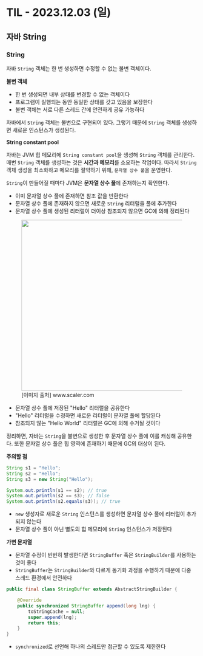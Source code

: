 # TIL - 2023.12.03 (일)
## 자바 String

### String
자바 `String` 객체는 한 번 생성하면 수정할 수 없는 불변 객체이다.

**불변 객체**
- 한 번 생성되면 내부 상태를 변경할 수 없는 객체이다
- 프로그램이 실행되는 동안 동일한 상태를 갖고 있음을 보장한다
- 불변 객체는 서로 다른 스레드 간에 안전하게 공유 가능하다

자바에서 `String` 객체는 불변으로 구현되어 있다. 
그렇기 때문에 `String` 객체를 생성하면 새로운 인스턴스가 생성된다.

**String constant pool**

자바는 JVM 힙 메모리에 `String constant pool`을 생성해 `String` 객체를 관리한다.
매번 `String` 객체를 생성하는 것은 **시간과 메모리**를 소요하는 작업이다.
따라서 `String` 객체 생성을 최소화하고 메모리를 절약하기 위해, `문자열 상수 풀`을 운영한다.

`String`이 만들어질 때마다 JVM은 **문자열 상수 풀**에 존재하는지 확인한다.
- 이미 문자열 상수 풀에 존재하면 참조 값을 반환한다
- 문자열 상수 풀에 존재하지 않으면 새로운 `String` 리터럴을 풀에 추가한다
- 문자열 상수 풀에 생성된 리터럴이 더이상 참조되지 않으면 GC에 의해 정리된다

<figure>
<img src="https://github.com/rimrim990/TIL/assets/62409503/4810aee5-3742-4ea9-94f1-09fe0b55750b" width="450">
<figcaption>[이미지 출처] www.scaler.com</figcaption>
</figure>

- 문자열 상수 풀에 저장된 "Hello" 리터럴을 공유한다
- "Hello" 리터럴을 수정하면 새로운 리터럴이 문자열 풀에 할당된다
- 참조되지 않는 "Hello World" 리터럴은 GC에 의해 수거될 것이다

정리하면, 자바는 `String`을 불변으로 생성한 후 문자열 상수 풀에 이를 캐싱해 공유한다.
또한 문자열 상수 풀은 힙 영역에 존재하기 때문에 GC의 대상이 된다.

**주의할 점**
```java
String s1 = "Hello";
String s2 = "Hello";
String s3 = new String("Hello");

System.out.println(s1 == s2); // true
System.out.println(s2 == s3); // false
System.out.println(s2.equals(s3)); // true
```
- `new` 생성자로 새로운 `String` 인스턴스를 생성하면 문자열 상수 풀에 리터럴이 추가되지 않는다
- 문자열 상수 풀이 아닌 별도의 힙 메모리에 `String` 인스턴스가 저장된다

**가변 문자열**
- 문자열 수정이 빈번히 발생한다면 `StringBuffer` 혹은 `StringBuilder`를 사용하는 것이 좋다
- `StringBuffer`는 `StringBuilder`와 다르게 동기화 과정을 수행하기 때문에 다중 스레드 환경에서 안전하다

```java
public final class StringBuffer extends AbstractStringBuilder {

    @Override
    public synchronized StringBuffer append(long lng) {
        toStringCache = null;
        super.append(lng);
        return this;
    }
}
```
- `synchronized`로 선언해 하나의 스레드만 접근할 수 있도록 제한한다
